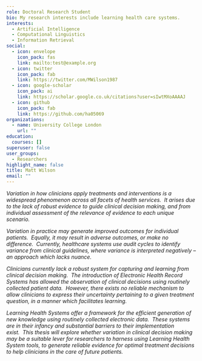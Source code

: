 ```yaml
---
role: Doctoral Research Student
bio: My research interests include learning health care systems.
interests:
  - Artificial Intelligence
  - Computational Linguistics
  - Information Retrieval
social:
  - icon: envelope
    icon_pack: fas
    link: mailto:test@example.org
  - icon: twitter
    icon_pack: fab
    link: https://twitter.com/MWilson1987
  - icon: google-scholar
    icon_pack: ai
    link: https://scholar.google.co.uk/citations?user=sIwtMXoAAAAJ
  - icon: github
    icon_pack: fab
    link: https://github.com/ha05069
organizations:
  - name: University College London
    url: ""
education:
  courses: []
superuser: false
user_groups:
  - Researchers
highlight_name: false
title: Matt Wilson
email: ""
---
```

*Variation in how clinicians apply treatments and interventions is a widespread phenomenon across all facets of health services.  It arises due to the lack of robust evidence to guide clinical decision making, and from individual assessment of the relevance of evidence to each unique scenario.*

*Variation in practice may generate improved outcomes for individual patients.  Equally, it may result in adverse outcomes, or make no difference.  Currently, healthcare systems use audit cycles to identify variance from clinical guidelines, where variance is interpreted negatively – an approach which lacks nuance.*

*Clinicians currently lack a robust system for capturing and learning from clinical decision making.  The introduction of Electronic Health Record Systems has allowed the observation of clinical decisions using routinely collected patient data.  However, there exists no reliable mechanism to allow clinicians to express their uncertainty pertaining to a given treatment question, in a manner which facilitates learning.*  

*Learning Health Systems offer a framework for the efficient generation of new knowledge using routinely collected electronic data.  These systems are in their infancy and substantial barriers to their implementation exist.  This thesis will explore whether variation in clinical decision making may be a suitable lever for researchers to harness using Learning Health System tools, to generate reliable evidence for optimal treatment decisions to help clinicians in the care of future patients.*